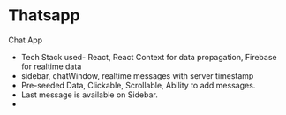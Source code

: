 # Thatsapp
Chat App


- Tech Stack used- React, React Context for data propagation, Firebase for realtime data 
- sidebar, chatWindow, realtime messages with server timestamp
- Pre-seeded Data, Clickable, Scrollable, Ability to add messages.
- Last message is available on Sidebar.
- 
